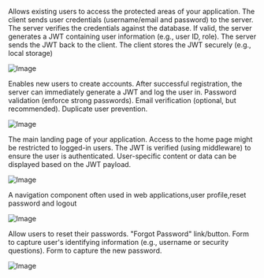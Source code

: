 Allows existing users to access the protected areas of your application.
   The client sends user credentials (username/email and password) to the server.
   The server verifies the credentials against the database.
   If valid, the server generates a JWT containing user information (e.g., user ID, role).
   The server sends the JWT back to the client.
   The client stores the JWT securely (e.g.,  local storage)
   
![Image](https://github.com/user-attachments/assets/15f8ac26-6c81-43cf-aca7-34262674c512)

Enables new users to create accounts.
After successful registration, the server can immediately generate a JWT and log the user in.
Password validation (enforce strong passwords).
Email verification (optional, but recommended).
Duplicate user prevention.


![Image](https://github.com/user-attachments/assets/56a06472-da95-4aa6-97a8-5c7ad508c5ae)

The main landing page of your application.
Access to the home page might be restricted to logged-in users.
The JWT is verified (using middleware) to ensure the user is authenticated.
User-specific content or data can be displayed based on the JWT payload.

![Image](https://github.com/user-attachments/assets/61d8af8e-6724-46a1-861f-a4df70533342)

A navigation component often used in web applications,user profile,reset password and logout

![Image](https://github.com/user-attachments/assets/ea9af53a-1f11-4aef-b2b8-4bb72c363ed0)

Allow users to reset their passwords.
"Forgot Password" link/button.
Form to capture user's identifying information (e.g., username or security questions).
Form to capture the new password.

![Image](https://github.com/user-attachments/assets/ec02e7cd-ce1c-40cd-887a-d6985713681a)

